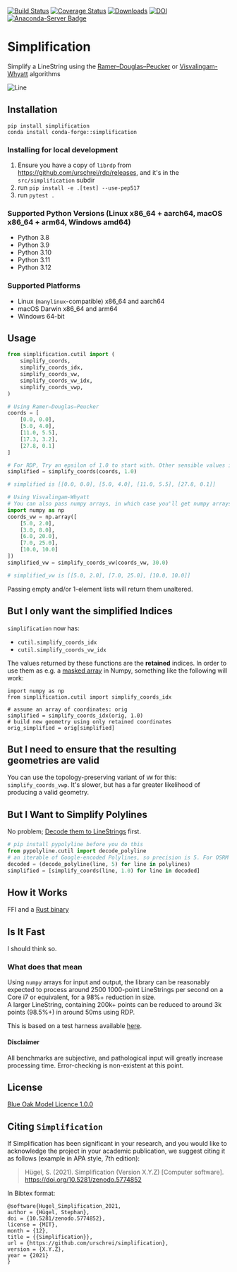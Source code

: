 [![Build Status](https://github.com/urschrei/simplification/actions/workflows/wheels.yml/badge.svg)](https://github.com/urschrei/simplification/actions/workflows/wheels.yml) [![Coverage Status](https://coveralls.io/repos/github/urschrei/simplification/badge.svg?branch=master)](https://coveralls.io/github/urschrei/simplification?branch=master) [![Downloads](https://pepy.tech/badge/simplification)](https://pepy.tech/project/simplification) [![DOI](https://zenodo.org/badge/65199659.svg)](https://zenodo.org/badge/latestdoi/65199659) [![Anaconda-Server Badge](https://anaconda.org/conda-forge/simplification/badges/version.svg)](https://anaconda.org/conda-forge/simplification)

# Simplification
Simplify a LineString using the [Ramer–Douglas–Peucker](https://en.wikipedia.org/wiki/Ramer–Douglas–Peucker_algorithm) or [Visvalingam-Whyatt](https://bost.ocks.org/mike/simplify/) algorithms

![Line](https://cdn.rawgit.com/urschrei/rdp/6c84264fd9cdc0b8fdf974fc98e51fea4834ed05/rdp.svg)  

## Installation
`pip install simplification`  
`conda install conda-forge::simplification`

### Installing for local development
1. Ensure you have a copy of `librdp` from https://github.com/urschrei/rdp/releases, and it's in the `src/simplification` subdir
2. run `pip install -e .[test] --use-pep517`
3. run `pytest .`

### Supported Python Versions (Linux x86_64 + aarch64, macOS x86_64 + arm64, Windows amd64)
- Python 3.8
- Python 3.9
- Python 3.10
- Python 3.11
- Python 3.12

### Supported Platforms
- Linux (`manylinux`-compatible) x86_64 and aarch64
- macOS Darwin x86_64 and arm64
- Windows 64-bit

## Usage
```python
from simplification.cutil import (
    simplify_coords,
    simplify_coords_idx,
    simplify_coords_vw,
    simplify_coords_vw_idx,
    simplify_coords_vwp,
)

# Using Ramer–Douglas–Peucker
coords = [
    [0.0, 0.0],
    [5.0, 4.0],
    [11.0, 5.5],
    [17.3, 3.2],
    [27.8, 0.1]
]

# For RDP, Try an epsilon of 1.0 to start with. Other sensible values include 0.01, 0.001
simplified = simplify_coords(coords, 1.0)

# simplified is [[0.0, 0.0], [5.0, 4.0], [11.0, 5.5], [27.8, 0.1]]

# Using Visvalingam-Whyatt
# You can also pass numpy arrays, in which case you'll get numpy arrays back
import numpy as np
coords_vw = np.array([
    [5.0, 2.0],
    [3.0, 8.0],
    [6.0, 20.0],
    [7.0, 25.0],
    [10.0, 10.0]
])
simplified_vw = simplify_coords_vw(coords_vw, 30.0)

# simplified_vw is [[5.0, 2.0], [7.0, 25.0], [10.0, 10.0]]
```

Passing empty and/or 1-element lists will return them unaltered.

## But I only want the simplified **Indices**
`simplification` now has:

- `cutil.simplify_coords_idx`
- `cutil.simplify_coords_vw_idx`

The values returned by these functions are the **retained** indices. In order to use them as e.g. a [masked array](https://docs.scipy.org/doc/numpy/reference/maskedarray.generic.html#what-is-a-masked-array) in Numpy, something like the following will work:

    import numpy as np
    from simplification.cutil import simplify_coords_idx

    # assume an array of coordinates: orig
    simplified = simplify_coords_idx(orig, 1.0)
    # build new geometry using only retained coordinates
    orig_simplified = orig[simplified]


## But I need to ensure that the resulting geometries are valid
You can use the topology-preserving variant of `VW` for this: `simplify_coords_vwp`. It's slower, but has a far greater likelihood of producing a valid geometry.


## But I Want to Simplify Polylines
No problem; [Decode them to LineStrings](https://github.com/urschrei/pypolyline) first.

``` python
# pip install pypolyline before you do this
from pypolyline.cutil import decode_polyline
# an iterable of Google-encoded Polylines, so precision is 5. For OSRM &c., it's 6
decoded = (decode_polyline(line, 5) for line in polylines)
simplified = [simplify_coords(line, 1.0) for line in decoded]
```

## How it Works
FFI and a [Rust binary](https://github.com/urschrei/rdp)

## Is It Fast
I should think so.
### What does that mean
Using `numpy` arrays for input and output, the library can be reasonably expected to process around 2500 1000-point LineStrings per second on a Core i7 or equivalent, for a 98%+ reduction in size.  
A larger LineString, containing 200k+ points can be reduced to around 3k points (98.5%+) in around 50ms using RDP.

This is based on a test harness available [here](benchmark_runner.py).
#### Disclaimer
All benchmarks are subjective, and pathological input will greatly increase processing time. Error-checking is non-existent at this point.

## License
[Blue Oak Model Licence 1.0.0](LICENSE.md)

## Citing `Simplification`
If Simplification has been significant in your research, and you would like to acknowledge the project in your academic publication, we suggest citing it as follows (example in APA style, 7th edition):

> Hügel, S. (2021). Simplification (Version X.Y.Z) [Computer software]. https://doi.org/10.5281/zenodo.5774852

In Bibtex format:

    @software{Hugel_Simplification_2021,
    author = {Hügel, Stephan},
    doi = {10.5281/zenodo.5774852},
    license = {MIT},
    month = {12},
    title = {{Simplification}},
    url = {https://github.com/urschrei/simplification},
    version = {X.Y.Z},
    year = {2021}
    }
